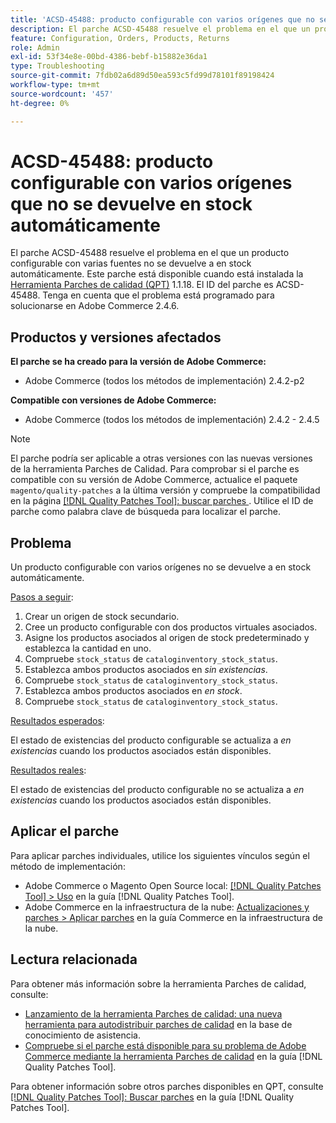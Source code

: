```yaml
---
title: 'ACSD-45488: producto configurable con varios orígenes que no se devuelve en stock automáticamente'
description: El parche ACSD-45488 resuelve el problema en el que un producto configurable con varias fuentes no se devuelve a en stock automáticamente. Este parche está disponible cuando está instalada la [Quality Patches Tool (QPT)](https://experienceleague.adobe.com/en/docs/commerce-operations/tools/quality-patches-tool/quality-patches-tool-to-self-serve-quality-patches) 1.1.18. El ID del parche es ACSD-45488. Tenga en cuenta que el problema está programado para solucionarse en Adobe Commerce 2.4.6.
feature: Configuration, Orders, Products, Returns
role: Admin
exl-id: 53f34e8e-00bd-4386-bebf-b15882e36da1
type: Troubleshooting
source-git-commit: 7fdb02a6d89d50ea593c5fd99d78101f89198424
workflow-type: tm+mt
source-wordcount: '457'
ht-degree: 0%

---
```


# ACSD-45488: producto configurable con varios orígenes que no se devuelve en stock automáticamente

El parche ACSD-45488 resuelve el problema en el que un producto configurable con varias fuentes no se devuelve a en stock automáticamente. Este parche está disponible cuando está instalada la [Herramienta Parches de calidad (QPT)](https://experienceleague.adobe.com/en/docs/commerce-operations/tools/quality-patches-tool/quality-patches-tool-to-self-serve-quality-patches) 1.1.18. El ID del parche es ACSD-45488. Tenga en cuenta que el problema está programado para solucionarse en Adobe Commerce 2.4.6.

## Productos y versiones afectados

**El parche se ha creado para la versión de Adobe Commerce:**

* Adobe Commerce (todos los métodos de implementación) 2.4.2-p2

**Compatible con versiones de Adobe Commerce:**

* Adobe Commerce (todos los métodos de implementación) 2.4.2 - 2.4.5

>[!NOTE]
>
>El parche podría ser aplicable a otras versiones con las nuevas versiones de la herramienta Parches de Calidad. Para comprobar si el parche es compatible con su versión de Adobe Commerce, actualice el paquete `magento/quality-patches` a la última versión y compruebe la compatibilidad en la página [[!DNL Quality Patches Tool]: buscar parches ](https://experienceleague.adobe.com/en/docs/commerce-operations/tools/quality-patches-tool/quality-patches-tool-to-self-serve-quality-patches). Utilice el ID de parche como palabra clave de búsqueda para localizar el parche.

## Problema

Un producto configurable con varios orígenes no se devuelve a en stock automáticamente.

<u>Pasos a seguir</u>:

1. Crear un origen de stock secundario.
1. Cree un producto configurable con dos productos virtuales asociados.
1. Asigne los productos asociados al origen de stock predeterminado y establezca la cantidad en uno.
1. Compruebe `stock_status` de `cataloginventory_stock_status`.
1. Establezca ambos productos asociados en *sin existencias*.
1. Compruebe `stock_status` de `cataloginventory_stock_status`.
1. Establezca ambos productos asociados en *en stock*.
1. Compruebe `stock_status` de `cataloginventory_stock_status`.

<u>Resultados esperados</u>:

El estado de existencias del producto configurable se actualiza a *en existencias* cuando los productos asociados están disponibles.

<u>Resultados reales</u>:

El estado de existencias del producto configurable no se actualiza a *en existencias* cuando los productos asociados están disponibles.

## Aplicar el parche

Para aplicar parches individuales, utilice los siguientes vínculos según el método de implementación:

* Adobe Commerce o Magento Open Source local: [[!DNL Quality Patches Tool] > Uso](/help/tools/quality-patches-tool/usage.md) en la guía [!DNL Quality Patches Tool].
* Adobe Commerce en la infraestructura de la nube: [Actualizaciones y parches > Aplicar parches](https://experienceleague.adobe.com/docs/commerce-cloud-service/user-guide/develop/upgrade/apply-patches.html) en la guía Commerce en la infraestructura de la nube.

## Lectura relacionada

Para obtener más información sobre la herramienta Parches de calidad, consulte:

* [Lanzamiento de la herramienta Parches de calidad: una nueva herramienta para autodistribuir parches de calidad](https://experienceleague.adobe.com/en/docs/commerce-operations/tools/quality-patches-tool/quality-patches-tool-to-self-serve-quality-patches) en la base de conocimiento de asistencia.
* [Compruebe si el parche está disponible para su problema de Adobe Commerce mediante la herramienta Parches de calidad](/help/tools/quality-patches-tool/patches-available-in-qpt/check-patch-for-magento-issue-with-magento-quality-patches.md) en la guía [!DNL Quality Patches Tool].

Para obtener información sobre otros parches disponibles en QPT, consulte [[!DNL Quality Patches Tool]: Buscar parches](https://experienceleague.adobe.com/tools/commerce-quality-patches/index.html) en la guía [!DNL Quality Patches Tool].

